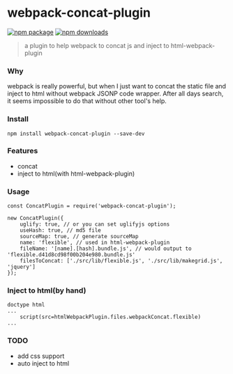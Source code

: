 # webpack-concat-plugin
[![npm package](https://img.shields.io/npm/v/webpack-concat-plugin.svg)](https://www.npmjs.org/package/webpack-concat-plugin)
[![npm downloads](http://img.shields.io/npm/dm/webpack-concat-plugin.svg)](https://www.npmjs.org/package/webpack-concat-plugin)
> a plugin to help webpack to concat js and inject to html-webpack-plugin
### Why
webpack is really powerful, but when I just want to concat the static file and inject to html without webpack JSONP code wrapper. After all days search, it seems impossible to do that without other tool's help.

### Install
```
npm install webpack-concat-plugin --save-dev
```

### Features
* concat
* inject to html(with html-webpack-plugin)

### Usage
```
const ConcatPlugin = require('webpack-concat-plugin');

new ConcatPlugin({
    uglify: true, // or you can set uglifyjs options
    useHash: true, // md5 file
    sourceMap: true, // generate sourceMap
    name: 'flexible', // used in html-webpack-plugin
    fileName: '[name].[hash].bundle.js', // would output to 'flexible.d41d8cd98f00b204e980.bundle.js'
    filesToConcat: ['./src/lib/flexible.js', './src/lib/makegrid.js', 'jquery']
});

```
### Inject to html(by hand)
```
doctype html
...
    script(src=htmlWebpackPlugin.files.webpackConcat.flexible)
...
```

### TODO
* add css support
* auto inject to html
